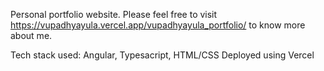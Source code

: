 Personal portfolio website. Please feel free to visit https://vupadhyayula.vercel.app/vupadhyayula_portfolio/ to know more about me.

Tech stack used:
  Angular, Typesacript, HTML/CSS
  Deployed using Vercel
